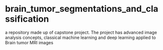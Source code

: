 # brain_tumor_segmentations_and_classification
a repository made up of capstone project. The project has advanced image analysis concepts, classical machine learning and deep learning applied to Brain tumor MRI images 
